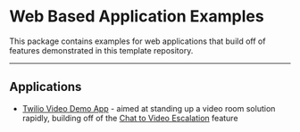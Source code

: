 # Web Based Application Examples

This package contains examples for web applications that build off of features demonstrated in this template repository.

---

## Applications

- [Twilio Video Demo App](./twilio-video-demo-app/) - aimed at standing up a video room solution rapidly, building off of the [Chat to Video Escalation](../plugin-flex-ts-template-v2/src/feature-library/chat-to-video-escalation/) feature
